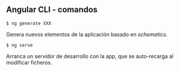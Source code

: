 ## Angular CLI - comandos

```shell
$ ng generate XXX
```
Genera nuevos elementos de la aplicación basado en _schematics_.

```shell
$ ng serve
```
Arranca un servidor de desarrollo con la app, que se auto-recarga al modificar ficheros.

